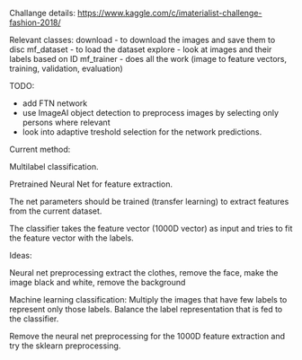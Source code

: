 
Challange details:
https://www.kaggle.com/c/imaterialist-challenge-fashion-2018/

Relevant classes:
    download - to download the images and save them to disc
    mf_dataset - to load the dataset
    explore - look at images and their labels based on ID
    mf_trainer - does all the work (image to feature vectors, training,
    validation, evaluation)
    
TODO:
- add FTN network
- use ImageAI object detection to preprocess images by selecting only persons where relevant
- look into adaptive treshold selection for the network predictions.

Current method:

Multilabel classification.

Pretrained Neural Net for feature extraction.

The net parameters should be trained (transfer learning) to extract
features from the current dataset.

The classifier takes the feature vector (1000D vector) as input and tries to fit the 
feature vector with the labels.

Ideas:

Neural net preprocessing extract the clothes, remove the face,
make the image black and white, remove the background

Machine learning classification:
Multiply the images that have few labels to represent only those labels.
Balance the label representation that is fed to the classifier.

Remove the neural net preprocessing for the 1000D feature extraction and 
try the sklearn preprocessing.
